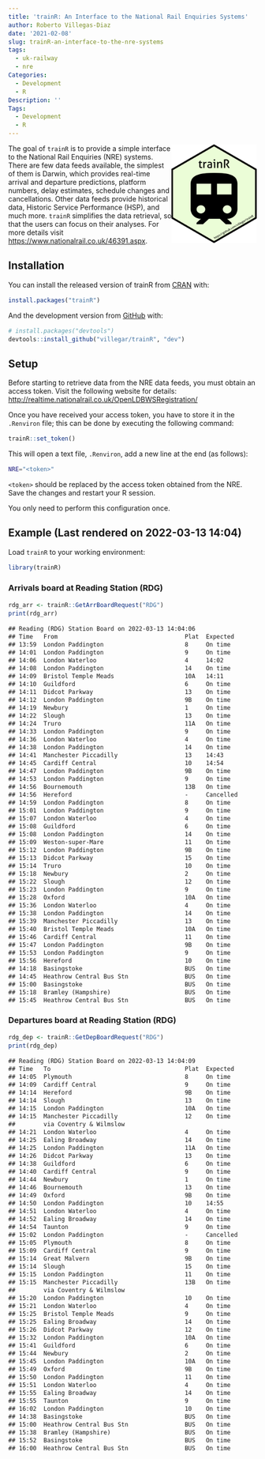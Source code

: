 ```yaml
---
title: 'trainR: An Interface to the National Rail Enquiries Systems'
author: Roberto Villegas-Diaz
date: '2021-02-08'
slug: trainR-an-interface-to-the-nre-systems
tags:
  - uk-railway
  - nre
Categories:
  - Development
  - R
Description: ''
Tags:
  - Development
  - R
---
```


<img src="https://raw.githubusercontent.com/villegar/trainR/main/inst/images/logo.png" alt="logo" align="right" height=200px/>

The goal of `trainR` is to provide a simple interface to the 
National Rail Enquiries (NRE) systems. There are few data feeds 
available, the simplest of them is Darwin, which provides real-time 
arrival and departure predictions, platform numbers, delay estimates, 
schedule changes and cancellations. Other data feeds provide historical 
data, Historic Service Performance (HSP), and much more. `trainR` 
simplifies the data retrieval, so that the users can focus on their 
analyses. For more details visit 
https://www.nationalrail.co.uk/46391.aspx.

## Installation

You can install the released version of trainR from [CRAN](https://CRAN.R-project.org) with:

``` r
install.packages("trainR")
```

And the development version from [GitHub](https://github.com/) with:

``` r
# install.packages("devtools")
devtools::install_github("villegar/trainR", "dev")
```

## Setup
Before starting to retrieve data from the NRE data feeds, you must obtain an access token. 
Visit the following website for details: http://realtime.nationalrail.co.uk/OpenLDBWSRegistration/

Once you have received your access token, you have to store it in the `.Renviron` file; this can be 
done by executing the following command:


```r
trainR::set_token()
```

This will open a text file, `.Renviron`, add a new line at the end (as follows):

```bash
NRE="<token>"
```

`<token>` should be replaced by the access token obtained from the NRE. Save the changes and restart 
your R session.

You only need to perform this configuration once.

## Example (Last rendered on 2022-03-13 14:04)

Load `trainR` to your working environment:

```r
library(trainR)
```

### Arrivals board at Reading Station (RDG)


```r
rdg_arr <- trainR::GetArrBoardRequest("RDG")
print(rdg_arr)
```

```
## Reading (RDG) Station Board on 2022-03-13 14:04:06
## Time   From                                    Plat  Expected
## 13:59  London Paddington                       8     On time
## 14:01  London Paddington                       9     On time
## 14:06  London Waterloo                         4     14:02
## 14:08  London Paddington                       14    On time
## 14:09  Bristol Temple Meads                    10A   14:11
## 14:10  Guildford                               6     On time
## 14:11  Didcot Parkway                          13    On time
## 14:12  London Paddington                       9B    On time
## 14:19  Newbury                                 1     On time
## 14:22  Slough                                  13    On time
## 14:24  Truro                                   11A   On time
## 14:33  London Paddington                       9     On time
## 14:36  London Waterloo                         4     On time
## 14:38  London Paddington                       14    On time
## 14:41  Manchester Piccadilly                   13    14:43
## 14:45  Cardiff Central                         10    14:54
## 14:47  London Paddington                       9B    On time
## 14:53  London Paddington                       9     On time
## 14:56  Bournemouth                             13B   On time
## 14:56  Hereford                                -     Cancelled
## 14:59  London Paddington                       8     On time
## 15:01  London Paddington                       9     On time
## 15:07  London Waterloo                         4     On time
## 15:08  Guildford                               6     On time
## 15:08  London Paddington                       14    On time
## 15:09  Weston-super-Mare                       11    On time
## 15:12  London Paddington                       9B    On time
## 15:13  Didcot Parkway                          15    On time
## 15:14  Truro                                   10    On time
## 15:18  Newbury                                 2     On time
## 15:22  Slough                                  12    On time
## 15:23  London Paddington                       9     On time
## 15:28  Oxford                                  10A   On time
## 15:36  London Waterloo                         4     On time
## 15:38  London Paddington                       14    On time
## 15:39  Manchester Piccadilly                   13    On time
## 15:40  Bristol Temple Meads                    10A   On time
## 15:46  Cardiff Central                         11    On time
## 15:47  London Paddington                       9B    On time
## 15:53  London Paddington                       9     On time
## 15:56  Hereford                                10    On time
## 14:18  Basingstoke                             BUS   On time
## 14:45  Heathrow Central Bus Stn                BUS   On time
## 15:00  Basingstoke                             BUS   On time
## 15:18  Bramley (Hampshire)                     BUS   On time
## 15:45  Heathrow Central Bus Stn                BUS   On time
```

### Departures board at Reading Station (RDG)


```r
rdg_dep <- trainR::GetDepBoardRequest("RDG")
print(rdg_dep)
```

```
## Reading (RDG) Station Board on 2022-03-13 14:04:09
## Time   To                                      Plat  Expected
## 14:05  Plymouth                                8     On time
## 14:09  Cardiff Central                         9     On time
## 14:14  Hereford                                9B    On time
## 14:14  Slough                                  13    On time
## 14:15  London Paddington                       10A   On time
## 14:15  Manchester Piccadilly                   12    On time
##        via Coventry & Wilmslow                 
## 14:21  London Waterloo                         4     On time
## 14:25  Ealing Broadway                         14    On time
## 14:25  London Paddington                       11A   On time
## 14:26  Didcot Parkway                          13    On time
## 14:38  Guildford                               6     On time
## 14:40  Cardiff Central                         9     On time
## 14:44  Newbury                                 1     On time
## 14:46  Bournemouth                             13    On time
## 14:49  Oxford                                  9B    On time
## 14:50  London Paddington                       10    14:55
## 14:51  London Waterloo                         4     On time
## 14:52  Ealing Broadway                         14    On time
## 14:54  Taunton                                 9     On time
## 15:02  London Paddington                       -     Cancelled
## 15:05  Plymouth                                8     On time
## 15:09  Cardiff Central                         9     On time
## 15:14  Great Malvern                           9B    On time
## 15:14  Slough                                  15    On time
## 15:15  London Paddington                       11    On time
## 15:15  Manchester Piccadilly                   13B   On time
##        via Coventry & Wilmslow                 
## 15:20  London Paddington                       10    On time
## 15:21  London Waterloo                         4     On time
## 15:25  Bristol Temple Meads                    9     On time
## 15:25  Ealing Broadway                         14    On time
## 15:26  Didcot Parkway                          12    On time
## 15:32  London Paddington                       10A   On time
## 15:41  Guildford                               6     On time
## 15:44  Newbury                                 2     On time
## 15:45  London Paddington                       10A   On time
## 15:49  Oxford                                  9B    On time
## 15:50  London Paddington                       11    On time
## 15:51  London Waterloo                         4     On time
## 15:55  Ealing Broadway                         14    On time
## 15:55  Taunton                                 9     On time
## 16:02  London Paddington                       10    On time
## 14:38  Basingstoke                             BUS   On time
## 15:00  Heathrow Central Bus Stn                BUS   On time
## 15:38  Bramley (Hampshire)                     BUS   On time
## 15:52  Basingstoke                             BUS   On time
## 16:00  Heathrow Central Bus Stn                BUS   On time
```
